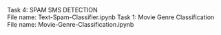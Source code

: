Task 4: SPAM SMS DETECTION   
File name: Text-Spam-Classifier.ipynb
Task 1: Movie Genre Classification
File name: Movie-Genre-Classification.ipynb
